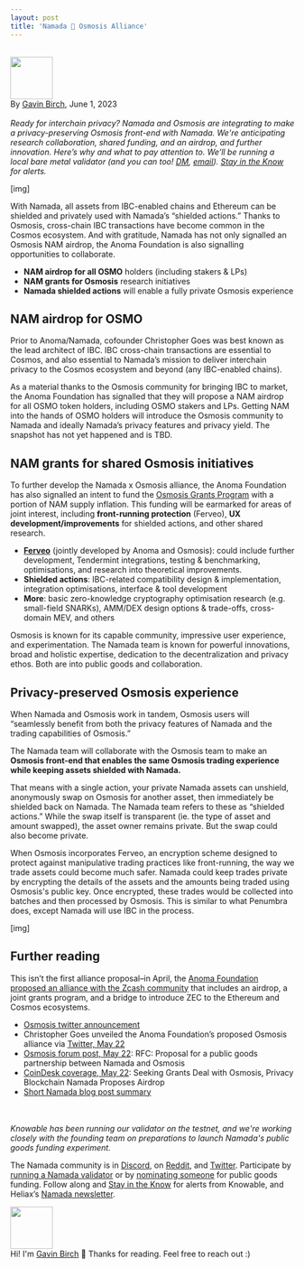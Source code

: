 ```yaml
---
layout: post
title: 'Namada 🤝 Osmosis Alliance'
---
```


\
<img src="https://knowable.vc/assets/gavin-avatar.jpg" width="75" height="75"><br>By [Gavin Birch](https://twitter.com/Ether_Gavin), June 1, 2023 <br><br> _Ready for interchain privacy? Namada and Osmosis are integrating to make a privacy-preserving Osmosis front-end with Namada. We're anticipating research collaboration, shared funding, and an airdrop, and further innovation. Here’s why and what to pay attention to. We’ll be running a local bare metal validator (and you can too! [DM](https://twitter.com/vKnowable), [email](mailto:hi@knowable.vc)). [Stay in the Know](https://forms.gle/HRAQBSo85HGzKVSg9) for alerts._

[img]

With Namada, all assets from IBC-enabled chains and Ethereum can be shielded and privately used with Namada’s “shielded actions.” Thanks to Osmosis, cross-chain IBC transactions have become common in the Cosmos ecosystem. And with gratitude, Namada has not only signalled an Osmosis NAM airdrop, the Anoma Foundation is also signalling opportunities to collaborate.



* **NAM airdrop for all OSMO** holders (including stakers & LPs)
* **NAM grants for Osmosis** research initiatives
* **Namada shielded actions** will enable a fully private Osmosis experience


## NAM airdrop for OSMO

Prior to Anoma/Namada, cofounder Christopher Goes was best known as the lead architect of IBC. IBC cross-chain transactions are essential to Cosmos, and also essential to Namada’s mission to deliver interchain privacy to the Cosmos ecosystem and beyond (any IBC-enabled chains).

As a material thanks to the Osmosis community for bringing IBC to market, the Anoma Foundation has signalled that they will propose a NAM airdrop for all OSMO token holders, including OSMO stakers and LPs. Getting NAM into the hands of OSMO holders will introduce the Osmosis community to Namada and ideally Namada’s privacy features and privacy yield. The snapshot has not yet happened and is TBD.


## NAM grants for shared Osmosis initiatives

To further develop the Namada x Osmosis alliance, the Anoma Foundation has also signalled an intent to fund the [Osmosis Grants Program](https://grants.osmosis.zone) with a portion of NAM supply inflation. This funding will be earmarked for areas of joint interest, including **front-running protection** (Ferveo), **UX development/improvements** for shielded actions, and other shared research.



* **[Ferveo](https://github.com/anoma/ferveo)** (jointly developed by Anoma and Osmosis): could include further development, Tendermint integrations, testing & benchmarking, optimisations, and research into theoretical improvements.
* **Shielded actions**: IBC-related compatibility design & implementation, integration optimisations, interface & tool development
* **More**: basic zero-knowledge cryptography optimisation research (e.g. small-field SNARKs), AMM/DEX design options & trade-offs, cross-domain MEV, and others

Osmosis is known for its capable community, impressive user experience, and experimentation. The Namada team is known for powerful innovations, broad and holistic expertise, dedication to the decentralization and privacy ethos. Both are into public goods and collaboration.


## Privacy-preserved Osmosis experience

When Namada and Osmosis work in tandem, Osmosis users will “seamlessly benefit from both the privacy features of Namada and the trading capabilities of Osmosis.”

The Namada team will collaborate with the Osmosis team to make an **Osmosis front-end that enables the same Osmosis trading experience while keeping assets shielded with Namada.**

That means with a single action, your private Namada assets can unshield, anonymously swap on Osmosis for another asset, then immediately be shielded back on Namada. The Namada team refers to these as “shielded actions.” While the swap itself is transparent (ie. the type of asset and amount swapped), the asset owner remains private. But the swap could also become private.

When Osmosis incorporates Ferveo, an encryption scheme designed to protect against manipulative trading practices like front-running, the way we trade assets could become much safer. Namada could keep trades private by encrypting the details of the assets and the amounts being traded using Osmosis's public key. Once encrypted, these trades would be collected into batches and then processed by Osmosis. This is similar to what Penumbra does, except Namada will use IBC in the process.

[img]


## Further reading

This isn’t the first alliance proposal–in April, the [Anoma Foundation proposed an alliance with the Zcash community](https://vknowable.github.io/knowable-blog/namada-zcash-alliance/) that includes an airdrop, a joint grants program, and a bridge to introduce ZEC to the Ethereum and Cosmos ecosystems.


* [Osmosis twitter announcement](https://vknowable.github.io/knowable-blog/namada-osmosis-alliance/)
* Christopher Goes unveiled the Anoma Foundation’s proposed Osmosis alliance via [Twitter, May 22](https://twitter.com/cwgoes/status/1660693238951313408) 
* [Osmosis forum post, May 22](https://gov.osmosis.zone/discussion/11472-rfc-proposal-for-a-public-goods-partnership-between-namada-and-osmosis): RFC: Proposal for a public goods partnership between Namada and Osmosis 
* [CoinDesk coverage, May 22](https://www.coindesk.com/business/2023/05/22/seeking-grants-deal-with-osmosis-privacy-blockchain-namada-proposes-airdrop): Seeking Grants Deal with Osmosis, Privacy Blockchain Namada Proposes Airdrop
* [Short Namada blog post summary](https://blog.namada.net/proposal-for-a-partnership-between-namada-and-osmosis/)


<br><br>
_Knowable has been running our validator on the testnet, and we're working closely with the founding team on preparations to launch Namada's public goods funding experiment._

The Namada community is in [Discord](https://discord.com/invite/namada), on [Reddit](https://www.reddit.com/r/Namada/), and [Twitter](https://twitter.com/namada). Participate by [running a Namada validator](https://namada.net/testnets) or by [nominating someone](https://forum.namada.net/c/rpgf/5) for public goods funding. Follow along and [Stay in the Know](https://forms.gle/HRAQBSo85HGzKVSg9) for alerts from Knowable, and Heliax’s [Namada newsletter](https://eepurl.com/hQTYon).

<img src="https://knowable.vc/assets/gavin-avatar.jpg" width="75" height="75"><br>Hi! I'm [Gavin Birch](https://twitter.com/Ether_Gavin) 👋 Thanks for reading. Feel free to reach out :)
